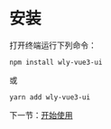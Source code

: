 # 安装

打开终端运行下列命令：

```
npm install wly-vue3-ui
```

或

```
yarn add wly-vue3-ui
```

下一节：[开始使用](#/doc/get-started)
